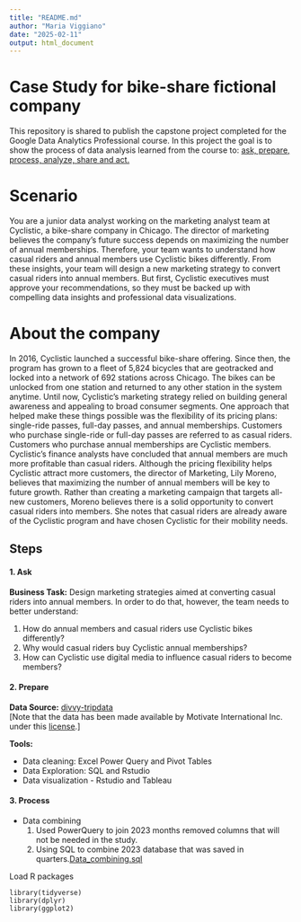 ```yaml
---
title: "README.md"
author: "Maria Viggiano"
date: "2025-02-11"
output: html_document
---
```



# **Case Study for bike-share fictional company**

<p>This repository is shared to publish the capstone project completed for the Google Data Analytics Professional course. 
In this project the goal is to show the process of data analysis learned from the course to: 
<ins>ask, prepare, process, analyze, share and act. <ins> <p>



# Scenario
You are a junior data analyst working on the marketing analyst team at Cyclistic, a bike-share
company in Chicago. The director of marketing believes the company’s future success
depends on maximizing the number of annual memberships. Therefore, your team wants to
understand how casual riders and annual members use Cyclistic bikes differently. From these
insights, your team will design a new marketing strategy to convert casual riders into annual
members. But first, Cyclistic executives must approve your recommendations, so they must be
backed up with compelling data insights and professional data visualizations.

# About the company
In 2016, Cyclistic launched a successful bike-share offering. Since then, the program has grown
to a fleet of 5,824 bicycles that are geotracked and locked into a network of 692 stations
across Chicago. The bikes can be unlocked from one station and returned to any other station
in the system anytime.
Until now, Cyclistic’s marketing strategy relied on building general awareness and appealing to
broad consumer segments. One approach that helped make these things possible was the
flexibility of its pricing plans: single-ride passes, full-day passes, and annual memberships.
Customers who purchase single-ride or full-day passes are referred to as casual riders.
Customers who purchase annual memberships are Cyclistic members.
Cyclistic’s finance analysts have concluded that annual members are much more profitable
than casual riders. Although the pricing flexibility helps Cyclistic attract more customers,
the director of Marketing, Lily Moreno, believes that maximizing the number of annual members will be key to future growth.
Rather than creating a marketing campaign that targets all-new customers, Moreno believes
there is a solid opportunity to convert casual riders into members. She notes that casual riders
are already aware of the Cyclistic program and have chosen Cyclistic for their mobility needs.


## Steps
#### 1. Ask
**Business Task:** Design marketing strategies aimed at converting casual riders into
annual members. In order to do that, however, the team needs to better understand: <br>
1. How do annual members and casual riders use Cyclistic bikes differently? <br>
2. Why would casual riders buy Cyclistic annual memberships? <br>
3. How can Cyclistic use digital media to influence casual riders to become members? <br>


#### 2. Prepare
**Data Source:** [divvy-tripdata](https://divvy-tripdata.s3.amazonaws.com/index.html)<br>
[Note that the data has been made available by Motivate International Inc. under this [<ins>license</ins>](https://www.divvybikes.com/data-license-agreement).]

**Tools:** <br>
- Data cleaning: Excel Power Query and Pivot Tables<br>
- Data Exploration: SQL and Rstudio <br>
- Data visualization - Rstudio and Tableau<br>


#### 3. Process
- Data combining
  1. Used PowerQuery to join 2023 months removed columns that will not be needed in the study. <br>
  2. Using SQL to combine 2023 database that was saved in quarters.[<ins>Data_combining.sql<ins>](https://github.com/Mvviggi/Bike-Share-case-study/blob/c9f5d591b21cca0ab0665d3d0a07aa930aaabb23/Data_combining.sql)







Load R packages
```
library(tidyverse)
library(dplyr)
library(ggplot2)
```



